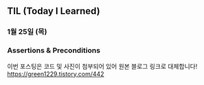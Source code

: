 ## TIL (Today I Learned)

### 1월 25일 (목)    
### Assertions & Preconditions    
이번 포스팅은 코드 및 사진이 첨부되어 있어 원본 블로그 링크로 대체합니다!   
https://green1229.tistory.com/442       